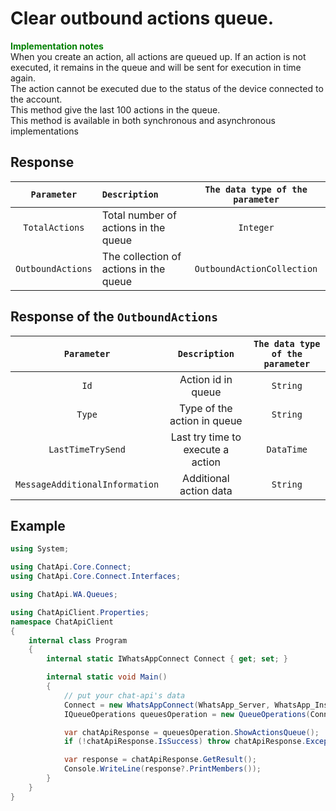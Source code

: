 ﻿# Clear outbound actions queue.
**<span style="color:green">Implementation notes</span>** <br/>
When you create an action, all actions are queued up. If an action is not executed, it remains in the queue and will be sent for execution in time again. <br/>
The action cannot be executed due to the status of the device connected to the account. <br/>
This method give the last 100 actions in the queue. <br/>
This method is available in both synchronous and asynchronous implementations

## Response
| `Parameter` | `Description`                               | `The data type of the parameter` | 
|:-----------:|:--------------------------------------------|:--------------------------------:|
|`TotalActions`    | Total number of actions in the queue   | `Integer`                        |
|`OutboundActions` | The collection of actions in the queue | `OutboundActionCollection`       |

## Response of the `OutboundActions`
| `Parameter` | `Description`                                          | `The data type of the parameter` | 
|:-----------:|:------------------------------------------------------:|:--------------------------------:|
|`Id`         | Action id in queue                                     | `String`                         |
|`Type`       | Type of the action in queue                            | `String`                         |
|`LastTimeTrySend` | Last try time to execute a action                 | `DataTime`                       |
|`MessageAdditionalInformation` | Additional action data               | `String`                         |

## Example
```csharp
using System;

using ChatApi.Core.Connect;
using ChatApi.Core.Connect.Interfaces;

using ChatApi.WA.Queues;

using ChatApiClient.Properties;
namespace ChatApiClient
{
    internal class Program
    {
        internal static IWhatsAppConnect Connect { get; set; }

        internal static void Main()
        {
            // put your chat-api's data
            Connect = new WhatsAppConnect(WhatsApp_Server, WhatsApp_Instance, WhatsApp_Token); 
            IQueueOperations queuesOperation = new QueueOperations(Connect);

            var chatApiResponse = queuesOperation.ShowActionsQueue();
            if (!chatApiResponse.IsSuccess) throw chatApiResponse.Exception!;

            var response = chatApiResponse.GetResult();
            Console.WriteLine(response?.PrintMembers());
        }
    }
}
```